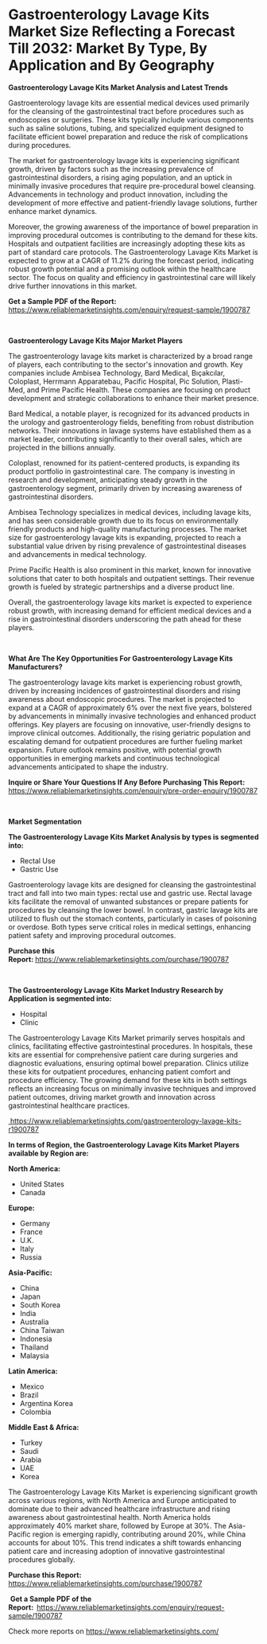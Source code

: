 <p><h1>Gastroenterology Lavage Kits Market Size Reflecting a Forecast Till 2032: Market By Type, By Application and By Geography</h1></p><p><strong>Gastroenterology Lavage Kits Market Analysis and Latest Trends</strong></p>
<p><p>Gastroenterology lavage kits are essential medical devices used primarily for the cleansing of the gastrointestinal tract before procedures such as endoscopies or surgeries. These kits typically include various components such as saline solutions, tubing, and specialized equipment designed to facilitate efficient bowel preparation and reduce the risk of complications during procedures.</p><p>The market for gastroenterology lavage kits is experiencing significant growth, driven by factors such as the increasing prevalence of gastrointestinal disorders, a rising aging population, and an uptick in minimally invasive procedures that require pre-procedural bowel cleansing. Advancements in technology and product innovation, including the development of more effective and patient-friendly lavage solutions, further enhance market dynamics.</p><p>Moreover, the growing awareness of the importance of bowel preparation in improving procedural outcomes is contributing to the demand for these kits. Hospitals and outpatient facilities are increasingly adopting these kits as part of standard care protocols. The Gastroenterology Lavage Kits Market is expected to grow at a CAGR of 11.2% during the forecast period, indicating robust growth potential and a promising outlook within the healthcare sector. The focus on quality and efficiency in gastrointestinal care will likely drive further innovations in this market.</p></p>
<p><strong>Get a Sample PDF of the Report:&nbsp;</strong> <a href="https://www.reliablemarketinsights.com/enquiry/request-sample/1900787?utm_campaign=3021&utm_medium=2&utm_source=Github&utm_content=ia&utm_term=05032025&utm_id=gastroenterology-lavage-kits">https://www.reliablemarketinsights.com/enquiry/request-sample/1900787</a></p>
<p>&nbsp;</p>
<p><strong>Gastroenterology Lavage Kits Major Market Players</strong></p>
<p><p>The gastroenterology lavage kits market is characterized by a broad range of players, each contributing to the sector's innovation and growth. Key companies include Ambisea Technology, Bard Medical, Bıçakcılar, Coloplast, Herrmann Apparatebau, Pacific Hospital, Pic Solution, Plasti-Med, and Prime Pacific Health. These companies are focusing on product development and strategic collaborations to enhance their market presence.</p><p>Bard Medical, a notable player, is recognized for its advanced products in the urology and gastroenterology fields, benefiting from robust distribution networks. Their innovations in lavage systems have established them as a market leader, contributing significantly to their overall sales, which are projected in the billions annually.</p><p>Coloplast, renowned for its patient-centered products, is expanding its product portfolio in gastrointestinal care. The company is investing in research and development, anticipating steady growth in the gastroenterology segment, primarily driven by increasing awareness of gastrointestinal disorders.</p><p>Ambisea Technology specializes in medical devices, including lavage kits, and has seen considerable growth due to its focus on environmentally friendly products and high-quality manufacturing processes. The market size for gastroenterology lavage kits is expanding, projected to reach a substantial value driven by rising prevalence of gastrointestinal diseases and advancements in medical technology.</p><p>Prime Pacific Health is also prominent in this market, known for innovative solutions that cater to both hospitals and outpatient settings. Their revenue growth is fueled by strategic partnerships and a diverse product line.</p><p>Overall, the gastroenterology lavage kits market is expected to experience robust growth, with increasing demand for efficient medical devices and a rise in gastrointestinal disorders underscoring the path ahead for these players.</p></p>
<p>&nbsp;</p>
<p><strong>What Are The Key Opportunities For Gastroenterology Lavage Kits Manufacturers?</strong></p>
<p><p>The gastroenterology lavage kits market is experiencing robust growth, driven by increasing incidences of gastrointestinal disorders and rising awareness about endoscopic procedures. The market is projected to expand at a CAGR of approximately 6% over the next five years, bolstered by advancements in minimally invasive technologies and enhanced product offerings. Key players are focusing on innovative, user-friendly designs to improve clinical outcomes. Additionally, the rising geriatric population and escalating demand for outpatient procedures are further fueling market expansion. Future outlook remains positive, with potential growth opportunities in emerging markets and continuous technological advancements anticipated to shape the industry.</p></p>
<p><strong>Inquire or Share Your Questions If Any Before Purchasing This Report:</strong> <a href="https://www.reliablemarketinsights.com/enquiry/pre-order-enquiry/1900787?utm_campaign=3021&utm_medium=2&utm_source=Github&utm_content=ia&utm_term=05032025&utm_id=gastroenterology-lavage-kits">https://www.reliablemarketinsights.com/enquiry/pre-order-enquiry/1900787</a></p>
<p>&nbsp;</p>
<p><strong>Market Segmentation</strong></p>
<p><strong>The Gastroenterology Lavage Kits Market Analysis by types is segmented into:</strong></p>
<p><ul><li>Rectal Use</li><li>Gastric Use</li></ul></p>
<p><p>Gastroenterology lavage kits are designed for cleansing the gastrointestinal tract and fall into two main types: rectal use and gastric use. Rectal lavage kits facilitate the removal of unwanted substances or prepare patients for procedures by cleansing the lower bowel. In contrast, gastric lavage kits are utilized to flush out the stomach contents, particularly in cases of poisoning or overdose. Both types serve critical roles in medical settings, enhancing patient safety and improving procedural outcomes.</p></p>
<p><strong>Purchase this Report:&nbsp;</strong><a href="https://www.reliablemarketinsights.com/purchase/1900787?utm_campaign=3021&utm_medium=2&utm_source=Github&utm_content=ia&utm_term=05032025&utm_id=gastroenterology-lavage-kits">https://www.reliablemarketinsights.com/purchase/1900787</a></p>
<p>&nbsp;</p>
<p><strong>The Gastroenterology Lavage Kits Market Industry Research by Application is segmented into:</strong></p>
<p><ul><li>Hospital</li><li>Clinic</li></ul></p>
<p><p>The Gastroenterology Lavage Kits Market primarily serves hospitals and clinics, facilitating effective gastrointestinal procedures. In hospitals, these kits are essential for comprehensive patient care during surgeries and diagnostic evaluations, ensuring optimal bowel preparation. Clinics utilize these kits for outpatient procedures, enhancing patient comfort and procedure efficiency. The growing demand for these kits in both settings reflects an increasing focus on minimally invasive techniques and improved patient outcomes, driving market growth and innovation across gastrointestinal healthcare practices.</p></p>
<p><a href="https://www.reliablemarketinsights.com/gastroenterology-lavage-kits-r1900787?utm_campaign=3021&utm_medium=2&utm_source=Github&utm_content=ia&utm_term=05032025&utm_id=gastroenterology-lavage-kits">&nbsp;https://www.reliablemarketinsights.com/gastroenterology-lavage-kits-r1900787</a></p>
<p><strong>In terms of Region, the Gastroenterology Lavage Kits Market Players available by Region are:</strong></p>
<p>
    <p> <strong> North America: </strong>
        <ul>
            <li>United States</li>
            <li>Canada</li>
        </ul>
        </p> 
    <p> <strong> Europe: </strong>
        <ul>
            <li>Germany</li>
            <li>France</li>
            <li>U.K.</li>
            <li>Italy</li>
            <li>Russia</li>
        </ul>
        </p> 
    <p> <strong> Asia-Pacific: </strong>
        <ul>
            <li>China</li>
            <li>Japan</li>
            <li>South Korea</li>
            <li>India</li>
            <li>Australia</li>
            <li>China Taiwan</li>
            <li>Indonesia</li>
            <li>Thailand</li>
            <li>Malaysia</li>
        </ul>
        </p> 
    <p> <strong> Latin America: </strong>
        <ul>
            <li>Mexico</li>
            <li>Brazil</li>
            <li>Argentina Korea</li>
            <li>Colombia</li>
        </ul>
        </p> 
    <p> <strong> Middle East & Africa: </strong>
        <ul>
            <li>Turkey</li>
            <li>Saudi</li>
            <li>Arabia</li>
            <li>UAE</li>
            <li>Korea</li>
        </ul>
    </p>
    </p>
<p><p>The Gastroenterology Lavage Kits Market is experiencing significant growth across various regions, with North America and Europe anticipated to dominate due to their advanced healthcare infrastructure and rising awareness about gastrointestinal health. North America holds approximately 40% market share, followed by Europe at 30%. The Asia-Pacific region is emerging rapidly, contributing around 20%, while China accounts for about 10%. This trend indicates a shift towards enhancing patient care and increasing adoption of innovative gastrointestinal procedures globally.</p></p>
<p><strong>Purchase this Report: </strong><a href="https://www.reliablemarketinsights.com/purchase/1900787?utm_campaign=3021&utm_medium=2&utm_source=Github&utm_content=ia&utm_term=05032025&utm_id=gastroenterology-lavage-kits">https://www.reliablemarketinsights.com/purchase/1900787</a></p>
<p>&nbsp;<strong>Get a Sample PDF of the Report:&nbsp;&nbsp;</strong><a href="https://www.reliablemarketinsights.com/enquiry/request-sample/1900787?utm_campaign=3021&utm_medium=2&utm_source=Github&utm_content=ia&utm_term=05032025&utm_id=gastroenterology-lavage-kits">https://www.reliablemarketinsights.com/enquiry/request-sample/1900787</a></p>
<p><strong></strong></p>
<p>Check more reports on <a href="https://www.reliablemarketinsights.com/?utm_campaign=3021&utm_medium=2&utm_source=Github&utm_content=ia&utm_term=05032025&utm_id=gastroenterology-lavage-kits">https://www.reliablemarketinsights.com/</a></p>